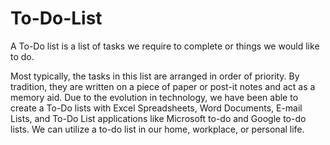 # To-Do-List
A To-Do list is a list of tasks we require to complete or things we would like to do.

Most typically, the tasks in this list are arranged in order of priority. By tradition, they are written on a piece of paper or post-it notes and act as a memory aid. Due to the evolution in technology, we have been able to create a To-Do lists with Excel Spreadsheets, Word Documents, E-mail Lists, and To-Do List applications like Microsoft to-do and Google to-do lists. We can utilize a to-do list in our home, workplace, or personal life.
